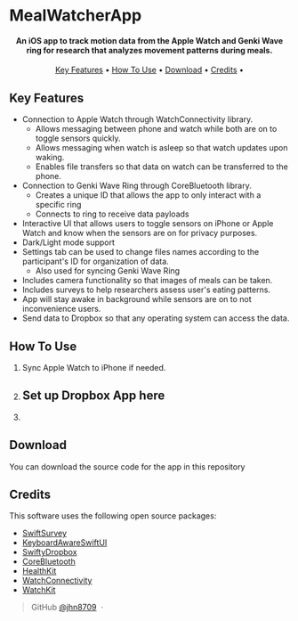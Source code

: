 # MealWatcherApp

<h4 align="center">An iOS app to track motion data from the Apple Watch and Genki Wave ring for research that analyzes movement patterns during meals.</h4>

<p align="center">
  <a href="#key-features">Key Features</a> •
  <a href="#how-to-use">How To Use</a> •
  <a href="#download">Download</a> •
  <a href="#credits">Credits</a> •
</p>

## Key Features

* Connection to Apple Watch through WatchConnectivity library.
  - Allows messaging between phone and watch while both are on to toggle sensors quickly.
  - Allows messaging when watch is asleep so that watch updates upon waking.
  - Enables file transfers so that data on watch can be transferred to the phone.
* Connection to Genki Wave Ring through CoreBluetooth library.
  - Creates a unique ID that allows the app to only interact with a specific ring
  - Connects to ring to receive data payloads
* Interactive UI that allows users to toggle sensors on iPhone or Apple Watch and know when the sensors are on for privacy purposes.
* Dark/Light mode support
* Settings tab can be used to change files names according to the participant's ID for organization of data.
  - Also used for syncing Genki Wave Ring
* Includes camera functionality so that images of meals can be taken.
* Includes surveys to help researchers assess user's eating patterns.
* App will stay awake in background while sensors are on to not inconvenience users.
* Send data to Dropbox so that any operating system can access the data.

## How To Use

1) Sync Apple Watch to iPhone if needed.
2) Set up Dropbox App here
   - 
4) 

## Download

You can download the source code for the app in this repository


## Credits

This software uses the following open source packages:

- [SwiftSurvey](https://github.com/laanlabs/SwiftSurvey)
- [KeyboardAwareSwiftUI](https://github.com/ralfebert/KeyboardAwareSwiftUI)
- [SwiftyDropbox](https://github.com/dropbox/SwiftyDropbox)
- [CoreBluetooth](https://developer.apple.com/documentation/corebluetooth)
- [HealthKit](https://developer.apple.com/documentation/healthkit)
- [WatchConnectivity](https://developer.apple.com/documentation/watchconnectivity)
- [WatchKit](https://developer.apple.com/documentation/watchkit)





> GitHub [@jhn8709](https://github.com/jhn8709) &nbsp;&middot;&nbsp;



